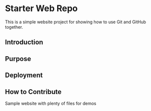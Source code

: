 # Starter Web Repo

This is a simple website project for showing how to use Git and GitHub together.

## Introduction
## Purpose
## Deployment
## How to Contribute

Sample website with plenty of files for demos